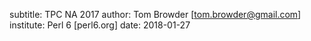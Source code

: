 subtitle: TPC NA 2017
author: Tom Browder [tom.browder@gmail.com]
institute: Perl 6 [perl6.org]
date: 2018-01-27
